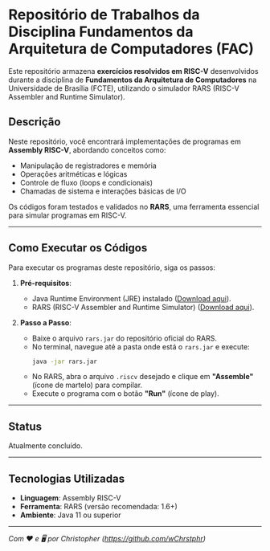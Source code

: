 # Repositório de Trabalhos da Disciplina Fundamentos da Arquitetura de Computadores (FAC)

Este repositório armazena **exercícios resolvidos em RISC-V** desenvolvidos durante a disciplina de **Fundamentos da Arquitetura de Computadores** na Universidade de Brasília (FCTE), utilizando o simulador RARS (RISC-V Assembler and Runtime Simulator).

## Descrição 
Neste repositório, você encontrará implementações de programas em **Assembly RISC-V**, abordando conceitos como:
- Manipulação de registradores e memória
- Operações aritméticas e lógicas
- Controle de fluxo (loops e condicionais)
- Chamadas de sistema e interações básicas de I/O

Os códigos foram testados e validados no **RARS**, uma ferramenta essencial para simular programas em RISC-V.

---

## Como Executar os Códigos
Para executar os programas deste repositório, siga os passos:

1. **Pré-requisitos**:
   - Java Runtime Environment (JRE) instalado ([Download aqui](https://www.java.com/download)).
   - RARS (RISC-V Assembler and Runtime Simulator) ([Download aqui](https://github.com/TheThirdOne/rars/releases)).

2. **Passo a Passo**:
   - Baixe o arquivo `rars.jar` do repositório oficial do RARS.
   - No terminal, navegue até a pasta onde está o `rars.jar` e execute:
     ```bash
     java -jar rars.jar
     ```
   - No RARS, abra o arquivo `.riscv` desejado e clique em **"Assemble"** (ícone de martelo) para compilar.
   - Execute o programa com o botão **"Run"** (ícone de play).

---

## Status 
Atualmente concluído.

---

## Tecnologias Utilizadas
- **Linguagem**: Assembly RISC-V
- **Ferramenta**: RARS (versão recomendada: 1.6+)
- **Ambiente**: Java 11 ou superior

---

*Com ❤️ e 🖥️ por Christopher (https://github.com/wChrstphr)*